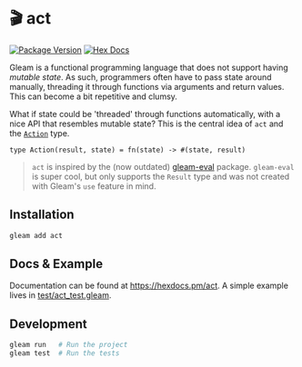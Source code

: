 # 🎬 act

[![Package Version](https://img.shields.io/hexpm/v/act)](https://hex.pm/packages/act)
[![Hex Docs](https://img.shields.io/badge/hex-docs-ffaff3)](https://hexdocs.pm/act/)

Gleam is a functional programming language that does not support having _mutable state_. As such, programmers often have to pass state around manually, threading it through functions via arguments and return values. This can become a bit repetitive and clumsy.

What if state could be 'threaded' through functions automatically, with a nice API that resembles mutable state? This is the central idea of `act` and the [`Action`](https://hexdocs.pm/act/act.html#Action) type.

```gleam
type Action(result, state) = fn(state) -> #(state, result)
```

> `act` is inspired by the (now outdated) [gleam-eval](https://github.com/hayleigh-dot-dev/gleam-eval) package. `gleam-eval` is super cool, but only supports the `Result` type and was not created with Gleam's `use` feature in mind.

## Installation

```sh
gleam add act
```

## Docs & Example

Documentation can be found at <https://hexdocs.pm/act>. A simple example lives in [test/act_test.gleam](https://github.com/MystPi/act/blob/main/test/act_test.gleam).

## Development

```sh
gleam run   # Run the project
gleam test  # Run the tests
```
